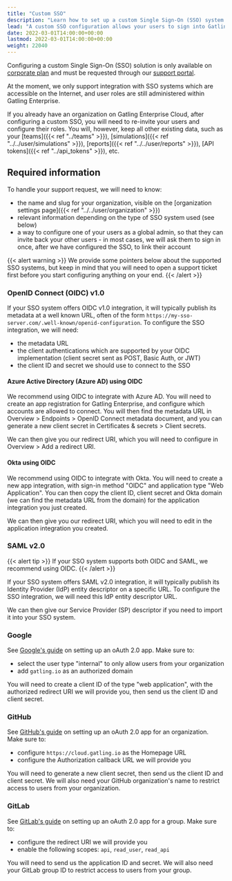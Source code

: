 ```yaml
---
title: "Custom SSO"
description: "Learn how to set up a custom Single Sign-On (SSO) system for your organization."
lead: "A custom SSO configuration allows your users to sign into Gatling Enterprise using your organization's authentication system."
date: 2022-03-01T14:00:00+00:00
lastmod: 2022-03-01T14:00:00+00:00
weight: 22040
---
```


Configuring a custom Single Sign-On (SSO) solution is only available on [corporate plan](https://gatling.io/pricing/) and must be requested through our [support portal](https://gatlingcorp.atlassian.net/servicedesk/customer/portal/8).

At the moment, we only support integration with SSO systems which are accessible on the Internet, and user roles are still administered within Gatling Enterprise.

If you already have an organization on Gatling Enterprise Cloud, after configuring a custom SSO, you will need to re-invite your users and configure their roles. You will, however, keep all other existing data, such as your [teams]({{< ref "../teams" >}}), [simulations]({{< ref "../../user/simulations" >}}), [reports]({{< ref "../../user/reports" >}}), [API tokens]({{< ref "../api_tokens" >}}), etc.

## Required information

To handle your support request, we will need to know:

- the name and slug for your organization, visible on the [organization settings page]({{< ref "../../user/organization" >}})
- relevant information depending on the type of SSO system used (see below)
- a way to configure one of your users as a global admin, so that they can invite back your other users - in most cases, we will ask them to sign in once, after we have configured the SSO, to link their account

{{< alert warning >}}
We provide some pointers below about the supported SSO systems, but keep in mind that you will need to open a support ticket first before you start configuring anything on your end.
{{< /alert >}}

### OpenID Connect (OIDC) v1.0

If your SSO system offers OIDC v1.0 integration, it will typically publish its metadata at a well known URL, often of the form `https://my-sso-server.com/.well-known/openid-configuration`. To configure the SSO integration, we will need:

- the metadata URL
- the client authentications which are supported by your OIDC implementation (client secret sent as POST, Basic Auth, or
  JWT)
- the client ID and secret we should use to connect to the SSO

#### Azure Active Directory (Azure AD) using OIDC

We recommend using OIDC to integrate with Azure AD. You will need to create an app registration for Gatling Enterprise, and configure which accounts are allowed to connect. You will then find the metadata URL in Overview > Endpoints > OpenID Connect metadata document, and you can generate a new client secret in Certificates & secrets > Client secrets.

We can then give you our redirect URI, which you will need to configure in Overview > Add a redirect URI.

#### Okta using OIDC

We recommend using OIDC to integrate with Okta. You will need to create a new app integration, with sign-in method "OIDC" and application type "Web Application". You can then copy the client ID, client secret and Okta domain (we can find the metadata URL from the domain) for the application integration you just created.

We can then give you our redirect URI, which you will need to edit in the application integration you created.

### SAML v2.0

{{< alert tip >}}
If your SSO system supports both OIDC and SAML, we recommend using OIDC.
{{< /alert >}}

If your SSO system offers SAML v2.0 integration, it will typically publish its Identity Provider (IdP) entity descriptor on a specific URL. To configure the SSO integration, we will need this IdP entity descriptor URL.

We can then give our Service Provider (SP) descriptor if you need to import it into your SSO system.

### Google

See [Google's guide](https://support.google.com/cloud/answer/6158849) on setting up an oAuth 2.0 app. Make sure to:

- select the user type "internal" to only allow users from your organization
- add `gatling.io` as an authorized domain

You will need to create a client ID of the type "web application", with the authorized redirect URI we will provide you, then send us the client ID and client secret.

### GitHub

See [GitHub's guide](https://docs.github.com/en/developers/apps/building-oauth-apps/creating-an-oauth-app) on setting up an oAuth 2.0 app for an organization. Make sure to:

- configure `https://cloud.gatling.io` as the Homepage URL
- configure the Authorization callback URL we will provide you

You will need to generate a new client secret, then send us the client ID and client secret. We will also need your GitHub organization's name to restrict access to users from your organization.

### GitLab

See [GitLab's guide](https://docs.gitlab.com/ee/integration/oauth_provider.html) on setting up an oAuth 2.0 app for a group. Make sure to:

- configure the redirect URI we will provide you
- enable the following scopes: `api`, `read_user`, `read_api`

You will need to send us the application ID and secret. We will also need your GitLab group ID to restrict access to users from your group.
